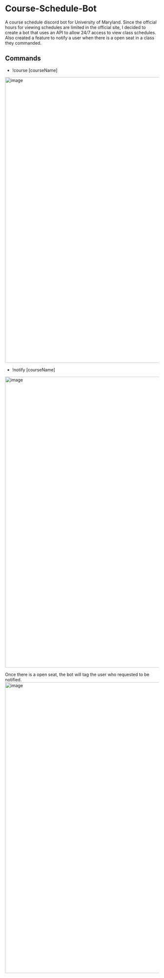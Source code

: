 # Course-Schedule-Bot
A course schedule discord bot for University of Maryland. Since the official hours for viewing schedules are limited in the official site, I decided to create a bot that uses an API to allow 24/7 access to view class schedules. Also created a feature to notify a user when there is a open seat in a class they commanded. 

## Commands
* !course [courseName]
<img width="932" alt="image" src="https://user-images.githubusercontent.com/67920321/172975855-5d9bbaf8-18a7-4651-9ba4-54045be0ed68.png">

* !notify [courseName]
<img width="949" alt="image" src="https://user-images.githubusercontent.com/67920321/172975735-c09eefc1-56c5-44a3-9de9-01e4ca977da0.png">

Once there is a open seat, the bot will tag the user who requested to be notified.
<img width="949" alt="image" src="https://user-images.githubusercontent.com/67920321/172975762-01c71a1f-440a-4495-9ba0-d12c046cb4bb.png">
